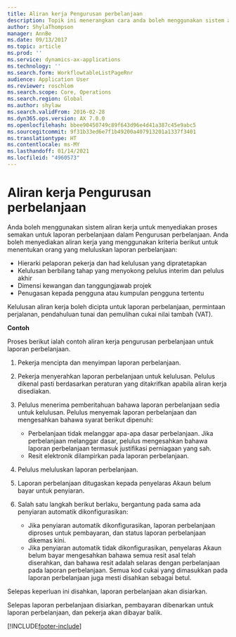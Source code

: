 ```yaml
---
title: Aliran kerja Pengurusan perbelanjaan
description: Topik ini menerangkan cara anda boleh menggunakan sistem aliran kerja dalam Microsoft Dynamics 365 Finance, untuk menyediakan proses semakan untuk laporan perbelanjaan dalam Pengurusan perbelanjaan.
author: ShylaThompson
manager: AnnBe
ms.date: 09/13/2017
ms.topic: article
ms.prod: ''
ms.service: dynamics-ax-applications
ms.technology: ''
ms.search.form: WorkflowtableListPageRnr
audience: Application User
ms.reviewer: roschlom
ms.search.scope: Core, Operations
ms.search.region: Global
ms.author: shylaw
ms.search.validFrom: 2016-02-28
ms.dyn365.ops.version: AX 7.0.0
ms.openlocfilehash: bbee90450749c89f643d96e4d41a387c45e9abc5
ms.sourcegitcommit: 9f31b33ed6e7f1b49200a407913201a1337f3401
ms.translationtype: HT
ms.contentlocale: ms-MY
ms.lasthandoff: 01/14/2021
ms.locfileid: "4960573"
---
```

# <a name="expense-management-workflow"></a>Aliran kerja Pengurusan perbelanjaan

Anda boleh menggunakan sistem aliran kerja untuk menyediakan proses semakan untuk laporan perbelanjaan dalam Pengurusan perbelanjaan. Anda boleh menyediakan aliran kerja yang menggunakan kriteria berikut untuk menentukan orang yang meluluskan laporan perbelanjaan:

- Hierarki pelaporan pekerja dan had kelulusan yang dipratetapkan
- Kelulusan berbilang tahap yang menyokong pelulus interim dan pelulus akhir
- Dimensi kewangan dan tanggungjawab projek
- Penugasan kepada pengguna atau kumpulan pengguna tertentu

Kelulusan aliran kerja boleh dicipta untuk laporan perbelanjaan, permintaan perjalanan, pendahuluan tunai dan pemulihan cukai nilai tambah (VAT).

**Contoh**

Proses berikut ialah contoh aliran kerja pengurusan perbelanjaan untuk laporan perbelanjaan.

1. Pekerja mencipta dan menyimpan laporan perbelanjaan.
2. Pekerja menyerahkan laporan perbelanjaan untuk kelulusan. Pelulus dikenal pasti berdasarkan peraturan yang ditakrifkan apabila aliran kerja disediakan.
3. Pelulus menerima pemberitahuan bahawa laporan perbelanjaan sedia untuk kelulusan. Pelulus menyemak laporan perbelanjaan dan mengesahkan bahawa syarat berikut dipenuhi:

    - Perbelanjaan tidak melanggar apa-apa dasar perbelanjaan. Jika perbelanjaan melanggar dasar, pelulus mengesahkan bahawa laporan perbelanjaan termasuk justifikasi perniagaan yang sah.
    - Resit elektronik dilampirkan pada laporan perbelanjaan.

4. Pelulus meluluskan laporan perbelanjaan.
5. Laporan perbelanjaan ditugaskan kepada penyelaras Akaun belum bayar untuk penyiaran.
6. Salah satu langkah berikut berlaku, bergantung pada sama ada penyiaran automatik dikonfigurasikan:

    - Jika penyiaran automatik dikonfigurasikan, laporan perbelanjaan diproses untuk pembayaran, dan status laporan perbelanjaan dikemas kini.
    - Jika penyiaran automatik tidak dikonfigurasikan, penyelaras Akaun belum bayar mengesahkan bahawa semua resit asal telah diserahkan, dan bahawa resit adalah selaras dengan perbelanjaan pada laporan perbelanjaan. Semua kod cukai yang dimasukkan pada laporan perbelanjaan juga mesti disahkan sebagai betul.

Selepas keperluan ini disahkan, laporan perbelanjaan akan disiarkan.

Selepas laporan perbelanjaan disiarkan, pembayaran dibenarkan untuk laporan perbelanjaan, dan pekerja akan dibayar balik.


[!INCLUDE[footer-include](../includes/footer-banner.md)]